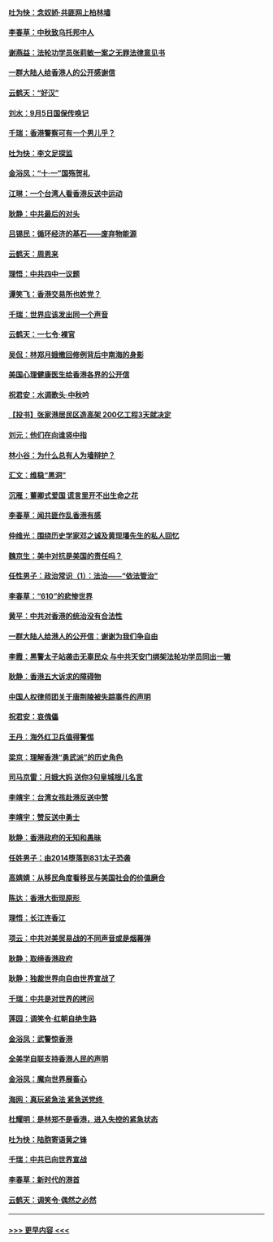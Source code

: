 #### [吐为快：念奴娇‧共匪网上柏林墙](../pages/nsc993/n11519122.md?t=09140233) 
#### [李春草：中秋致乌托邦中人](../pages/nsc993/n11518776.md?t=09140233) 
#### [谢燕益：法轮功学员张莉敏一案之无罪法律意见书](../pages/nsc993/n11517600.md?t=09140233) 
#### [一群大陆人给香港人的公开感谢信](../pages/nsc993/n11514797.md?t=09140233) 
#### [云鹤天：“好汉”](../pages/nsc993/n11513536.md?t=09140233) 
#### [刘水：9月5日国保传唤记](../pages/nsc993/n11513460.md?t=09140233) 
#### [千瑞：香港警察可有一个男儿乎？](../pages/nsc993/n11513109.md?t=09140233) 
#### [吐为快：李文足探监](../pages/nsc993/n11509622.md?t=09140233) 
#### [金浴凤：“十‧一”国殇贺礼](../pages/nsc993/n11509593.md?t=09140233) 
#### [江琳：一个台湾人看香港反送中运动](../pages/nsc993/n11509211.md?t=09140233) 
#### [耿静：中共最后的对头](../pages/nsc993/n11508308.md?t=09140233) 
#### [吕锡民：循环经济的基石——废弃物能源](../pages/nsc993/n11508212.md?t=09140233) 
#### [云鹤天：周恩来](../pages/nsc993/n11508055.md?t=09140233) 
#### [理悟：中共四中一议题](../pages/nsc993/n11507782.md?t=09140233) 
#### [谭笑飞：香港交易所也姓党？](../pages/nsc993/n11507753.md?t=09140233) 
#### [千瑞：世界应该发出同一个声音](../pages/nsc993/n11507290.md?t=09140233) 
#### [云鹤天：一七令‧裸官](../pages/nsc993/n11507177.md?t=09140233) 
#### [吴侃：林郑月娥撤回修例背后中南海的身影](../pages/nsc993/n11506876.md?t=09140233) 
#### [美国心理健康医生给香港各界的公开信](../pages/nsc993/n11506809.md?t=09140233) 
#### [祝君安：水调歌头‧中秋吟](../pages/nsc993/n11506758.md?t=09140233) 
#### [【投书】张家港居民区造高架 200亿工程3天就决定](../pages/nsc993/n11506682.md?t=09140233) 
#### [刘元：他们在向谁竖中指](../pages/nsc993/n11505384.md?t=09140233) 
#### [林小谷：为什么总有人为墙辩护？](../pages/nsc993/n11505226.md?t=09140233) 
#### [汇文：维稳“黑洞”](../pages/nsc993/n11504347.md?t=09140233) 
#### [沉雁：董卿式爱国 谎言里开不出生命之花](../pages/nsc993/n11503215.md?t=09140233) 
#### [李春草：闻共匪作乱香港有感](../pages/nsc993/n11503072.md?t=09140233) 
#### [仲维光：围绕历史学家邓之诚及黄现璠先生的私人回忆](../pages/nsc993/n11501330.md?t=09140233) 
#### [魏京生：美中对抗是美国的责任吗？](../pages/nsc993/n11500723.md?t=09140233) 
#### [任性男子：政治常识（1）：法治——“依法管治”](../pages/nsc993/n11500791.md?t=09140233) 
#### [李春草：“610”的悲惨世界](../pages/nsc993/n11501141.md?t=09140233) 
#### [黄平：中共对香港的统治没有合法性](../pages/nsc993/n11499473.md?t=09140233) 
#### [一群大陆人给港人的公开信：谢谢为我们争自由](../pages/nsc993/n11500402.md?t=09140233) 
#### [李霞：黑警太子站袭击无辜民众 与中共天安门绑架法轮功学员同出一辙](../pages/nsc993/n11499805.md?t=09140233) 
#### [耿静：香港五大诉求的障碍物](../pages/nsc993/n11497578.md?t=09140233) 
#### [中国人权律师团关于唐荆陵被失踪事件的声明](../pages/nsc993/n11500014.md?t=09140233) 
#### [祝君安：哀傀儡](../pages/nsc993/n11499776.md?t=09140233) 
#### [王丹：海外红卫兵值得警惕](../pages/nsc993/n11498138.md?t=09140233) 
#### [梁京：理解香港“勇武派”的历史角色](../pages/nsc993/n11498006.md?t=09140233) 
#### [司马京雷：月娥大妈  送你3句皇城根儿名言](../pages/nsc993/n11497885.md?t=09140233) 
#### [李靖宇：台湾女孩赴港反送中赞](../pages/nsc993/n11497721.md?t=09140233) 
#### [李靖宇：赞反送中勇士](../pages/nsc993/n11497452.md?t=09140233) 
#### [耿静：香港政府的无知和愚昧](../pages/nsc993/n11494238.md?t=09140233) 
#### [任姓男子：由2014堕落到831太子恐袭](../pages/nsc993/n11496683.md?t=09140233) 
#### [高婧婧：从移民角度看移民与美国社会的价值磨合](../pages/nsc993/n11495757.md?t=09140233) 
#### [陈达：香港大街现原形 ](../pages/nsc993/n11495441.md?t=09140233) 
#### [理悟：长江连香江](../pages/nsc993/n11495377.md?t=09140233) 
#### [项云：中共对美贸易战的不同声音或是烟幕弹](../pages/nsc993/n11494929.md?t=09140233) 
#### [耿静：取缔香港政府](../pages/nsc993/n11494218.md?t=09140233) 
#### [耿静：独裁世界向自由世界宣战了](../pages/nsc993/n11494190.md?t=09140233) 
#### [千瑞：中共是对世界的拷问](../pages/nsc993/n11493021.md?t=09140233) 
#### [莲园：调笑令‧红朝自绝生路](../pages/nsc993/n11493011.md?t=09140233) 
#### [金浴凤：武警惊香港](../pages/nsc993/n11492994.md?t=09140233) 
#### [全美学自联支持香港人民的声明](../pages/nsc993/n11492630.md?t=09140233) 
#### [金浴凤：魔向世界展畜心](../pages/nsc993/n11492599.md?t=09140233) 
#### [海网：真玩紧急法 紧急送党终 ](../pages/nsc993/n11492535.md?t=09140233) 
#### [杜耀明：是林郑不是香港，进入失控的紧急状态](../pages/nsc993/n11491420.md?t=09140233) 
#### [吐为快：陆胞寄语黄之锋](../pages/nsc993/n11491117.md?t=09140233) 
#### [千瑞：中共已向世界宣战](../pages/nsc993/n11490123.md?t=09140233) 
#### [李春草：新时代的港首](../pages/nsc993/n11489864.md?t=09140233) 
#### [云鹤天：调笑令·偶然之必然](../pages/nsc993/n11489701.md?t=09140233) 

----
#### [ >>> 更早内容 <<< ](../indexes/nsc993-earlier.md)
